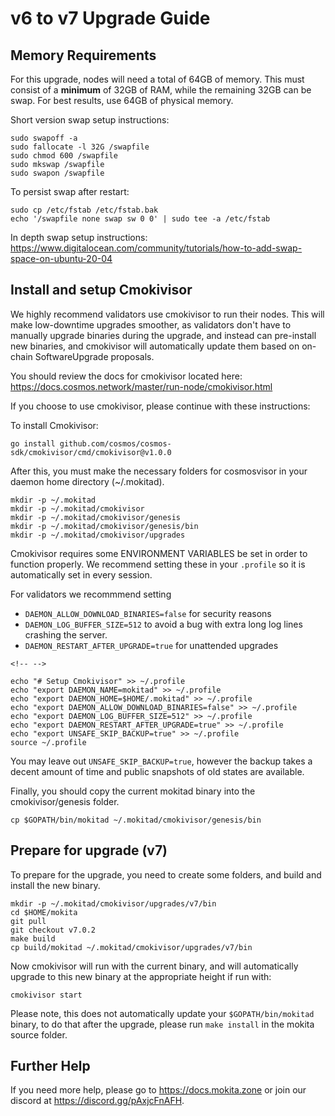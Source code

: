 # v6 to v7 Upgrade Guide

## Memory Requirements

For this upgrade, nodes will need a total of 64GB of memory. This must
consist of a **minimum** of 32GB of RAM, while the remaining 32GB can be
swap. For best results, use 64GB of physical memory.

Short version swap setup instructions:

``` {.sh}
sudo swapoff -a
sudo fallocate -l 32G /swapfile
sudo chmod 600 /swapfile
sudo mkswap /swapfile
sudo swapon /swapfile
```

To persist swap after restart:

``` {.sh}
sudo cp /etc/fstab /etc/fstab.bak
echo '/swapfile none swap sw 0 0' | sudo tee -a /etc/fstab
```

In depth swap setup instructions:
<https://www.digitalocean.com/community/tutorials/how-to-add-swap-space-on-ubuntu-20-04>

## Install and setup Cmokivisor

We highly recommend validators use cmokivisor to run their nodes. This
will make low-downtime upgrades smoother, as validators don't have to
manually upgrade binaries during the upgrade, and instead can
pre-install new binaries, and cmokivisor will automatically update them
based on on-chain SoftwareUpgrade proposals.

You should review the docs for cmokivisor located here:
<https://docs.cosmos.network/master/run-node/cmokivisor.html>

If you choose to use cmokivisor, please continue with these
instructions:

To install Cmokivisor:

``` {.sh}
go install github.com/cosmos/cosmos-sdk/cmokivisor/cmd/cmokivisor@v1.0.0
```

After this, you must make the necessary folders for cosmosvisor in your
daemon home directory (\~/.mokitad).

``` {.sh}
mkdir -p ~/.mokitad
mkdir -p ~/.mokitad/cmokivisor
mkdir -p ~/.mokitad/cmokivisor/genesis
mkdir -p ~/.mokitad/cmokivisor/genesis/bin
mkdir -p ~/.mokitad/cmokivisor/upgrades
```

Cmokivisor requires some ENVIRONMENT VARIABLES be set in order to
function properly. We recommend setting these in your `.profile` so it
is automatically set in every session.

For validators we recommmend setting

- `DAEMON_ALLOW_DOWNLOAD_BINARIES=false` for security reasons
- `DAEMON_LOG_BUFFER_SIZE=512` to avoid a bug with extra long log
    lines crashing the server.
- `DAEMON_RESTART_AFTER_UPGRADE=true` for unattended upgrades

```{=html}
<!-- -->
```

    echo "# Setup Cmokivisor" >> ~/.profile
    echo "export DAEMON_NAME=mokitad" >> ~/.profile
    echo "export DAEMON_HOME=$HOME/.mokitad" >> ~/.profile
    echo "export DAEMON_ALLOW_DOWNLOAD_BINARIES=false" >> ~/.profile
    echo "export DAEMON_LOG_BUFFER_SIZE=512" >> ~/.profile
    echo "export DAEMON_RESTART_AFTER_UPGRADE=true" >> ~/.profile
    echo "export UNSAFE_SKIP_BACKUP=true" >> ~/.profile
    source ~/.profile

You may leave out `UNSAFE_SKIP_BACKUP=true`, however the backup takes a
decent amount of time and public snapshots of old states are available.

Finally, you should copy the current mokitad binary into the
cmokivisor/genesis folder.

    cp $GOPATH/bin/mokitad ~/.mokitad/cmokivisor/genesis/bin

## Prepare for upgrade (v7)

To prepare for the upgrade, you need to create some folders, and build
and install the new binary.

    mkdir -p ~/.mokitad/cmokivisor/upgrades/v7/bin
    cd $HOME/mokita
    git pull
    git checkout v7.0.2
    make build
    cp build/mokitad ~/.mokitad/cmokivisor/upgrades/v7/bin

Now cmokivisor will run with the current binary, and will automatically
upgrade to this new binary at the appropriate height if run with:

    cmokivisor start

Please note, this does not automatically update your
`$GOPATH/bin/mokitad` binary, to do that after the upgrade, please run
`make install` in the mokita source folder.

## Further Help

If you need more help, please go to <https://docs.mokita.zone> or join
our discord at <https://discord.gg/pAxjcFnAFH>.
